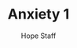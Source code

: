 ---
image: /assets/img/kl/kl_anxiety_1.png
title: Anxiety 1
number: 1
categories:
  - Meditations
  - Life
  - Anxiety
author: Hope Staff
notes: Anxiety 1
embed: >-
  EMBED_GOES_HERE
transcript: >-
  SOME LINES OF TEXT START HERE
---